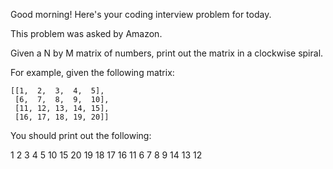 Good morning! Here's your coding interview problem for today.

This problem was asked by Amazon.

Given a N by M matrix of numbers, print out the matrix in a clockwise spiral.

For example, given the following matrix:
```
[[1,  2,  3,  4,  5],
 [6,  7,  8,  9,  10],
 [11, 12, 13, 14, 15],
 [16, 17, 18, 19, 20]]
```

You should print out the following:

1
2
3
4
5
10
15
20
19
18
17
16
11
6
7
8
9
14
13
12



